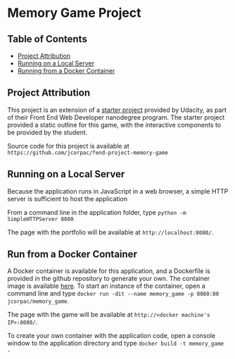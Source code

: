 # Memory Game Project

## Table of Contents

* [Project Attribution](#attribution)
* [Running on a Local Server](#Running-on-a-Local-Server)
* [Running from a Docker Container](#Run-from-a-Docker-Container)

## Project Attribution

This project is an extension of a [starter project](https://github.com/udacity/fend-project-memory-game) provided by Udacity, as part of their Front End Web Developer nanodegree program. The starter project provided a static outline for this game, with the interactive components to be provided by the student.

Source code for this project is available at `https://github.com/jcorpac/fend-project-memory-game`

## Running on a Local Server
Because the application runs in JavaScript in a web browser, a simple HTTP server is sufficient to host the application

From a command line in the application folder, type `python -m SimpleHTTPServer 8080`

The page with the portfolio will be available at `http://localhost:8080/`.

## Run from a Docker Container
A Docker container is available for this application, and a Dockerfile is provided in the github repository to generate your own. The container image is available [here](https://hub.docker.com/r/jcorpac/memory_game/). To start an instance of the container, open a command line and type `docker run -dit --name memory_game -p 8080:80 jcorpac/memory_game`.

The page with the game will be available at `http://<docker machine's IP>:8080/`.

To create your own container with the application code, open a console window to the application directory and type `docker build -t memory_game .`
